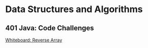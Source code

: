 # Data Structures and Algorithms

## 401 Java: Code Challenges

[Whiteboard: Reverse Array](java/datastructures/lib/src/main/java/codechallenges/array/array-reverse/README.md)
